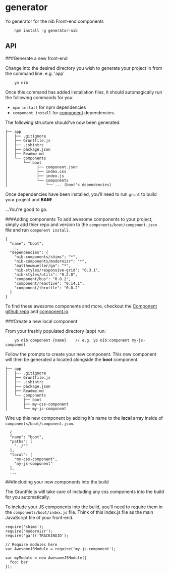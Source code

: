 # generator

Yo generator for the nib Front-end components

```
	npm install -g generator-nib
```

## API

###Generate a new front-end

Change into the desired directory you wish to generate your project in from the command line. e.g. 'app'

```
	yo nib
```

Once this command has added installation files, it should automagically run the following commands for you:

+ ```npm install``` for npm dependencies
+  ```component install``` for  [component](https://github.com/component/component) dependencies.

The following structure should've now been generated.

```
├── app
│   ├── .gitignore
│   ├── Gruntfile.js
│   ├── .jshintrc
│   ├── package.json
│   ├── Readme.md
│   └── components
│       └── boot
│       	  ├── component.json
│       	  ├── index.css
│       	  ├── index.js
│       	  └── components
│       	  	  └── ... (boot's dependencies)
```

Once dependencies have been installed, you'll need to run ```grunt``` to build your project and **BAM**! 

...You're good to go.

###Adding components
To add awesome components to your project, simply add thier repo and version to the ```components/boot/component.json``` file and run ```component install```.

```
{
  "name": "boot",
  ...,
  "dependencies": {
    "nib-components/shims": "*",
    "nib-components/modernizr": "*",
    "matthewmueller/ga": "*",
    "nib-styles/responsive-grid": "0.3.1",
    "nib-styles/utils": "0.2.0",
    "component/bus": "0.0.2",
    "component/reactive": "0.14.1",
    "component/throttle": "0.0.2"
  }
}
```
To find these awesome components and more, checkout the [Component github repo](https://github.com/component) and [component.io](http://component.io/).


###Create a new local component

From your freshly populated directory (app) run:

```
	yo nib:component {name}    // e.g. yo nib:component my-js-component
```

Follow the prompts to create your new component. This new component will then be generated a located alongside the **boot** component.

```
├── app
│   ├── .gitignore
│   ├── Gruntfile.js
│   ├── .jshintrc
│   ├── package.json
│   ├── Readme.md
│   └── components
│       ├── boot
│       ├── my-css-component
│       └── my-js-component
```

Wire up this new component by adding it's name to the **local** array inside of ```components/boot/component.json```.

```
  {
  "name": "boot",
  "paths": [
    "../""
  ],
  "local": [
	"my-css-component",
	"my-js-component"
  ],
  ...
```

###Including your new components into the build

The Gruntfile.js will take care of including any css components into the build for you automatically.

To include your JS components into the build, you'll need to require them in the ```components/boot/index.js``` file. Think of this index.js file as the main JavaScript file of your front-end.

```
require('shims');
require('modernizr');
require('ga')('TRACKINGID');

// Require modules here
var AwesomeJSModule = require('my-js-component');

var myModule = new AwesomeJSModule({
  foo: bar
});
```
